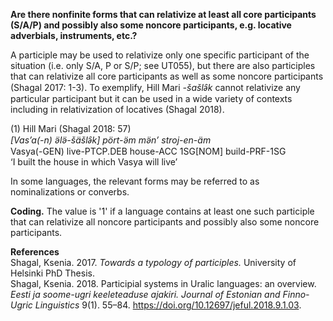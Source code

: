 **Are there nonfinite forms that can relativize at least all core participants (S/A/P) and possibly also some noncore participants, e.g. locative adverbials, instruments, etc.?**

A participle may be used to relativize only one specific participant of the situation (i.e. only S/A, P or S/P; see UT055), but there are also participles that can relativize all core participants as well as some noncore participants (Shagal 2017: 1-3). To exemplify, Hill Mari *-šašlə̑k* cannot relativize any particular participant but it can be used in a wide variety of contexts including in relativization of locatives (Shagal 2018).

(1) Hill Mari (Shagal 2018: 57)<br/>
*[Vas’a(-n) ə̈lə̈-šäšlə̑k] pört-ə̈m mə̈n’ stroj-en-äm*<br/>
Vasya(-GEN) live-PTCP.DEB house-ACC 1SG[NOM] build-PRF-1SG<br/>
‘I built the house in which Vasya will live’

In some languages, the relevant forms may be referred to as nominalizations or converbs. 

**Coding.** The value is '1' if a language contains at least one such participle that can relativize all noncore participants and possibly also some noncore participants. 

**References**<br/>
Shagal, Ksenia. 2017. *Towards a typology of participles.* University of Helsinki PhD Thesis.<br/>
Shagal, Ksenia. 2018. Participial systems in Uralic languages: an overview. *Eesti ja soome-ugri keeleteaduse ajakiri. Journal of Estonian and Finno-Ugric Linguistics* 9(1). 55–84. https://doi.org/10.12697/jeful.2018.9.1.03.
